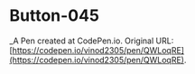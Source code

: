 # Button-045
 _A Pen created at CodePen.io. Original URL: [https://codepen.io/vinod2305/pen/QWLoqRE](https://codepen.io/vinod2305/pen/QWLoqRE).

 